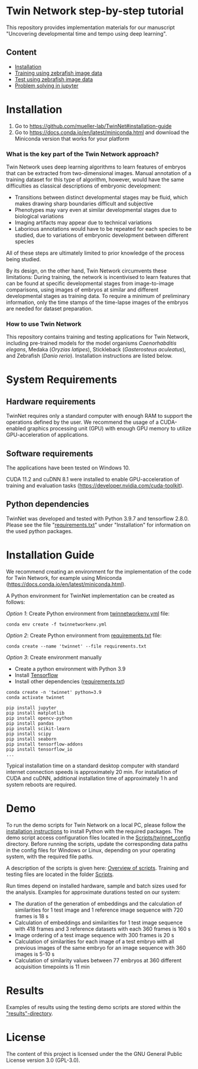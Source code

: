 # Twin Network step-by-step tutorial
This repository provides implementation materials for our manuscript "Uncovering developmental time and tempo using deep learning".

## Content
- [Installation](https://github.com/mueller-lab/TwinNet/edit/main/installation/Installation)
- [Training using zebrafish image data](https://github.com/mueller-lab/TwinNet#system-requirements)
- [Test using zebrafish image data](https://github.com/mueller-lab/TwinNet#installation-guide)
- [Problem solving in jupyter](https://github.com/mueller-lab/TwinNet#Demo)


# Installation
  1. Go to https://github.com/mueller-lab/TwinNet#installation-guide
  2. Go to https://docs.conda.io/en/latest/miniconda.html and download the Miniconda version that works for your platform 

### What is the key part of the Twin Network approach?
Twin Network uses deep learning algorithms to learn features of embryos that can be extracted from two-dimensional images. Manual annotation of a training dataset for this type of algorithm, however, would have the same difficulties as classical descriptions of embryonic development:
- Transitions between distinct developmental stages may be fluid, which makes drawing sharp boundaries difficult and subjective
- Phenotypes may vary even at similar developmental stages due to biological variations
- Imaging artifacts may appear due to technical variations
- Laborious annotations would have to be repeated for each species to be studied, due to variations of embryonic development between different species

All of these steps are ultimately limited to prior knowledge of the process being studied.

By its design, on the other hand, Twin Network circumvents these limitations: During training, the network is incentivised to learn features that can be found at specific developmental stages from image-to-image comparisons, using images of embryos at similar and different developmental stages as training data. To require a minimum of preliminary information, only the time stamps of the time-lapse images of the embryos are needed for dataset preparation.

### How to use Twin Network
This repository contains training and testing applications for Twin Network, including pre-trained models for the model organisms _Caenorhabditis elegans_, Medaka (_Oryzias latipes_), Stickleback (_Gasterosteus aculeatus_), and Zebrafish (_Danio rerio_). Installation instructions are listed below.

# System Requirements
## Hardware requirements
TwinNet requires only a standard computer with enough RAM to support the operations defined by the user. We recommend the usage of a CUDA-enabled graphics processing unit (GPU) with enough GPU memory to utilize GPU-acceleration of applications.

## Software requirements
The applications have been tested on Windows 10.

CUDA 11.2 and cuDNN 8.1 were installed to enable GPU-acceleration of training and evaluation tasks (https://developer.nvidia.com/cuda-toolkit).

## Python dependencies
TwinNet was developed and tested with Python 3.9.7 and tensorflow 2.8.0. Please see the file "[requirements.txt](https://github.com/mueller-lab/TwinNet/blob/main/installation/requirements.txt)" under "Installation" for information on the used python packages.

# Installation Guide
We recommend creating an environment for the implementation of the code for Twin Network, for example using Miniconda (https://docs.conda.io/en/latest/miniconda.html).

A Python environment for TwinNet implementation can be created as follows:

*Option 1*: Create Python environment from [twinnetworkenv.yml](https://github.com/mueller-lab/TwinNet/blob/main/installation/twinnetworkenv.yml) file:
```
conda env create -f twinnetworkenv.yml
```

*Option 2*: Create Python environment from [requirements.txt](https://github.com/mueller-lab/TwinNet/blob/main/installation/requirements.txt) file:
```
conda create --name 'twinnet' --file requirements.txt
```

*Option 3*: Create environment manually
- Create a python environment with Python 3.9
- Install [Tensorflow](https://www.tensorflow.org/install/)
- Install other dependencies ([requirements.txt](https://github.com/mueller-lab/TwinNet/blob/main/installation/requirements.txt))

```
conda create -n 'twinnet' python=3.9 
conda activate twinnet

pip install jupyter
pip install matplotlib
pip install opencv-python
pip install pandas
pip install scikit-learn
pip install scipy
pip install seaborn
pip install tensorflow-addons
pip install tensorflow_io
...
```

Typical installation time on a standard desktop computer with standard internet connection speeds is approximately 20 min. For installation of CUDA and cuDNN, additional installation time of approximately 1 h and system reboots are required.

# Demo
To run the demo scripts for Twin Network on a local PC, please follow the [installation instructions](https://github.com/mueller-lab/TwinNet#installation-guide) to install Python with the required packages. The demo script access configuration files located in the [Scripts/twinnet_config](https://github.com/mueller-lab/TwinNet/tree/main/code/Scripts/twinnet_config) directory. Before running the scripts, update the corresponding data paths in the config files for Windows or Linux, depending on your operating system, with the required file paths.

A description of the scripts is given here: [Overview of scripts](https://github.com/mueller-lab/TwinNet/tree/main/code/Scripts/README.md). Training and testing files are located in the folder [Scripts](https://github.com/mueller-lab/TwinNet/tree/main/code/Scripts).

Run times depend on installed hardware, sample and batch sizes used for the analysis. Examples for approximate durations tested on our system:
- The duration of the generation of embeddings and the calculation of similarities for 1 test image and 1 reference image sequence with 720 frames is 18 s
- Calculation of embeddings and similarities for 1 test image sequence with 418 frames and 3 reference datasets with each 360 frames is 160 s
- Image ordering of a test image sequence with 300 frames is 20 s
- Calculation of similarities for each image of a test embryo with all previous images of the same embryo for an image sequence with 360 images is 5-10 s
- Calculation of similarity values between 77 embryos at 360 different acquisition timepoints is 11 min

# Results
Examples of results using the testing demo scripts are stored within the ["results"-directory](https://github.com/mueller-lab/TwinNet/tree/main/results).

# License
The content of this project is licensed under the the GNU General Public License version 3.0 (GPL-3.0).
